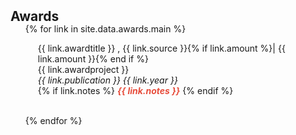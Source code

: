 <h2 id="publications" style="margin: 2px 0px -15px;">Awards</h2>

<div class="publications">
<ol class="bibliography">

{% for link in site.data.awards.main %}


<div class="pub-row">
  <div class="col-sm-9" style="position: relative;padding-right: 15px;padding-left: 20px;">
      <div class="title">{{ link.awardtitle }} , {{ link.source }}{% if link.amount %}| {{ link.amount }}{% end if %}</a></div>
      <div class="author">{{ link.awardproject }}</div>
      <div class="periodical"><em>{{ link.publication }} {{ link.year }}</em>
      </div>
    <div class="links">
      {% if link.notes %} 
      <strong> <i style="color:#e74d3c">{{ link.notes }}</i></strong>
      {% endif %}
    </div>
  </div>
</div>


<br>

{% endfor %}

</ol>
</div>

